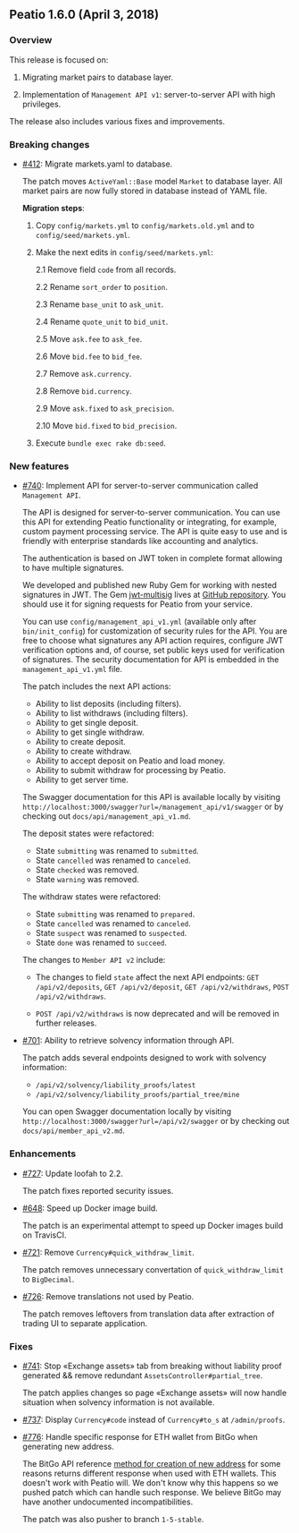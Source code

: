 ## Peatio 1.6.0 (April 3, 2018) ##

### Overview ###

  This release is focused on:
  
  1. Migrating market pairs to database layer.
  
  2. Implementation of `Management API v1`: server-to-server API with high privileges.
  
  The release also includes various fixes and improvements.
  
### Breaking changes ###

* [#412](https://github.com/openware/peatio/pull/412): Migrate markets.yaml to database.

  The patch moves `ActiveYaml::Base` model `Market` to database layer. All market pairs are now fully stored in database instead of YAML file.
 
  **Migration steps**:
  
  1. Copy `config/markets.yml` to `config/markets.old.yml` and to `config/seed/markets.yml`.
  
  2. Make the next edits in `config/seed/markets.yml`:
  
     2.1 Remove field `code` from all records.
  
     2.2 Rename `sort_order` to `position`.
     
     2.3 Rename `base_unit` to `ask_unit`.
     
     2.4 Rename `quote_unit` to `bid_unit`.
     
     2.5 Move `ask.fee` to `ask_fee`.
     
     2.6 Move `bid.fee` to `bid_fee`.
     
     2.7 Remove `ask.currency`.
     
     2.8 Remove `bid.currency`.
     
     2.9 Move `ask.fixed` to `ask_precision`.
     
     2.10 Move `bid.fixed` to `bid_precision`.
     
  3. Execute `bundle exec rake db:seed`.
     
### New features ###

* [#740](https://github.com/openware/peatio/pull/740): Implement API for server-to-server communication called `Management API`.

  The API is designed for server-to-server communication. You can use this API for extending Peatio functionality or integrating, for example, custom payment processing service. The API is quite easy to use and is friendly with enterprise standards like accounting and analytics.
  
  The authentication is based on JWT token in complete format allowing to have multiple signatures.
  
  We developed and published new Ruby Gem for working with nested signatures in JWT. The Gem [jwt-multisig](https://rubygems.org/gems/jwt-multisig) lives at [GitHub repository](https://github.com/rubykube/jwt-multisig). You should use it for signing requests for Peatio from your service.
  
  You can use `config/management_api_v1.yml` (available only after `bin/init_config`) for customization of security rules for the API. You are free to choose what signatures any API action requires, configure JWT verification options and, of course, set public keys used for verification of signatures. The security documentation for API is embedded in the `management_api_v1.yml` file.

  The patch includes the next API actions:
  
  * Ability to list deposits (including filters).
  * Ability to list withdraws (including filters).
  * Ability to get single deposit.
  * Ability to get single withdraw.
  * Ability to create deposit.
  * Ability to create withdraw.
  * Ability to accept deposit on Peatio and load money.
  * Ability to submit withdraw for processing by Peatio.
  * Ability to get server time.

  The Swagger documentation for this API is available locally by visiting `http://localhost:3000/swagger?url=/management_api/v1/swagger` or by checking out `docs/api/management_api_v1.md`.

  The deposit states were refactored:
  
  * State `submitting` was renamed to `submitted`.
  * State `cancelled` was renamed to `canceled`.
  * State `checked` was removed.
  * State `warning` was removed.

  The withdraw states were refactored:
  
  * State `submitting` was renamed to `prepared`.
  * State `cancelled` was renamed to `canceled`.
  * State `suspect` was renamed to `suspected`.
  * State `done` was renamed to `succeed`.

  The changes to `Member API v2` include:
  
  * The changes to field `state` affect the next API endpoints: `GET /api/v2/deposits`, `GET /api/v2/deposit`, `GET /api/v2/withdraws`, `POST /api/v2/withdraws`.
  
  * `POST /api/v2/withdraws` is now deprecated and will be removed in further releases.

* [#701](https://github.com/openware/peatio/pull/701): Ability to retrieve solvency information through API. 

  The patch adds several endpoints designed to work with solvency information:
  
  * `/api/v2/solvency/liability_proofs/latest`
  * `/api/v2/solvency/liability_proofs/partial_tree/mine`
  
  You can open Swagger documentation locally by visiting `http://localhost:3000/swagger?url=/api/v2/swagger` or by checking out `docs/api/member_api_v2.md`.

### Enhancements ###

* [#727](https://github.com/openware/peatio/pull/727): Update loofah to 2.2.

  The patch fixes reported security issues.

* [#648](https://github.com/openware/peatio/pull/648): Speed up Docker image build.

  The patch is an experimental attempt to speed up Docker images build on TravisCI.

* [#721](https://github.com/openware/peatio/pull/721): Remove `Currency#quick_withdraw_limit`.

  The patch removes unnecessary convertation of `quick_withdraw_limit` to `BigDecimal`.

* [#726](https://github.com/openware/peatio/pull/726): Remove translations not used by Peatio.

  The patch removes leftovers from translation data after extraction of trading UI to separate application.

### Fixes ###

* [#741](https://github.com/openware/peatio/pull/741): Stop «Exchange assets» tab from breaking without liability proof generated && remove redundant `AssetsController#partial_tree`.

  The patch applies changes so page «Exchange assets» will now handle situation when solvency information is not available.

* [#737](https://github.com/openware/peatio/pull/737): Display `Currency#code` instead of `Currency#to_s` at `/admin/proofs`.

* [#776](https://github.com/openware/peatio/pull/776): Handle specific response for ETH wallet from BitGo when generating new address.

  The BitGo API reference [method for creation of new address](https://bitgo.github.io/bitgo-docs/?shell#create-address) for some reasons returns different response when used with ETH wallets. This doesn't work with Peatio will. We don't know why this happens so we pushed patch which can handle such response. We believe BitGo may have another undocumented incompatibilities.
  
  The patch was also pusher to branch `1-5-stable`.
